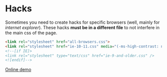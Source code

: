 # Hacks

Sometimes you need to create hacks for specific browsers (well, mainly for _internet explorer_). These hacks **must be in a different file** to not interfere in the main css of the page.

```html
<link rel="stylesheet" href="all-browsers.css">
<link rel="stylesheet" href="ie-10-11.css" media="(-ms-high-contrast: none), (-ms-high-contrast: active)">
<!--[if IE]>
<link rel="stylesheet" type="text/css" href="ie-9-and-older.css" />
<![endif]-->
```

[Online demo](https://oscarotero.github.io/css-style-guide/cases/hacks/)